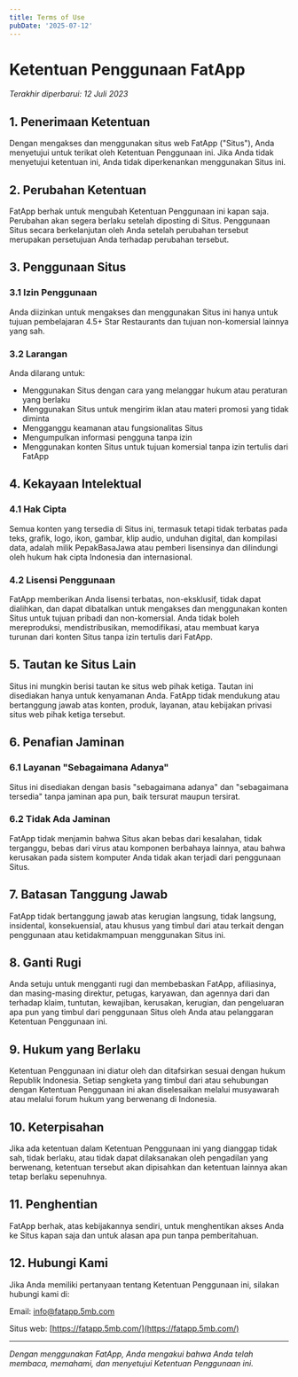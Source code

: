 ```yaml
---
title: Terms of Use
pubDate: '2025-07-12'
---
```


# Ketentuan Penggunaan FatApp

*Terakhir diperbarui: 12 Juli 2023*

## 1. Penerimaan Ketentuan

Dengan mengakses dan menggunakan situs web FatApp ("Situs"), Anda menyetujui untuk terikat oleh Ketentuan Penggunaan ini. Jika Anda tidak menyetujui ketentuan ini, Anda tidak diperkenankan menggunakan Situs ini.

## 2. Perubahan Ketentuan

FatApp berhak untuk mengubah Ketentuan Penggunaan ini kapan saja. Perubahan akan segera berlaku setelah diposting di Situs. Penggunaan Situs secara berkelanjutan oleh Anda setelah perubahan tersebut merupakan persetujuan Anda terhadap perubahan tersebut.

## 3. Penggunaan Situs

### 3.1 Izin Penggunaan
Anda diizinkan untuk mengakses dan menggunakan Situs ini hanya untuk tujuan pembelajaran 4.5+ Star Restaurants dan tujuan non-komersial lainnya yang sah.

### 3.2 Larangan
Anda dilarang untuk:
- Menggunakan Situs dengan cara yang melanggar hukum atau peraturan yang berlaku
- Menggunakan Situs untuk mengirim iklan atau materi promosi yang tidak diminta
- Mengganggu keamanan atau fungsionalitas Situs
- Mengumpulkan informasi pengguna tanpa izin
- Menggunakan konten Situs untuk tujuan komersial tanpa izin tertulis dari FatApp

## 4. Kekayaan Intelektual

### 4.1 Hak Cipta
Semua konten yang tersedia di Situs ini, termasuk tetapi tidak terbatas pada teks, grafik, logo, ikon, gambar, klip audio, unduhan digital, dan kompilasi data, adalah milik PepakBasaJawa atau pemberi lisensinya dan dilindungi oleh hukum hak cipta Indonesia dan internasional.

### 4.2 Lisensi Penggunaan
FatApp memberikan Anda lisensi terbatas, non-eksklusif, tidak dapat dialihkan, dan dapat dibatalkan untuk mengakses dan menggunakan konten Situs untuk tujuan pribadi dan non-komersial. Anda tidak boleh mereproduksi, mendistribusikan, memodifikasi, atau membuat karya turunan dari konten Situs tanpa izin tertulis dari FatApp.

## 5. Tautan ke Situs Lain

Situs ini mungkin berisi tautan ke situs web pihak ketiga. Tautan ini disediakan hanya untuk kenyamanan Anda. FatApp tidak mendukung atau bertanggung jawab atas konten, produk, layanan, atau kebijakan privasi situs web pihak ketiga tersebut.

## 6. Penafian Jaminan

### 6.1 Layanan "Sebagaimana Adanya"
Situs ini disediakan dengan basis "sebagaimana adanya" dan "sebagaimana tersedia" tanpa jaminan apa pun, baik tersurat maupun tersirat.

### 6.2 Tidak Ada Jaminan
FatApp tidak menjamin bahwa Situs akan bebas dari kesalahan, tidak terganggu, bebas dari virus atau komponen berbahaya lainnya, atau bahwa kerusakan pada sistem komputer Anda tidak akan terjadi dari penggunaan Situs.

## 7. Batasan Tanggung Jawab

FatApp tidak bertanggung jawab atas kerugian langsung, tidak langsung, insidental, konsekuensial, atau khusus yang timbul dari atau terkait dengan penggunaan atau ketidakmampuan menggunakan Situs ini.

## 8. Ganti Rugi

Anda setuju untuk mengganti rugi dan membebaskan FatApp, afiliasinya, dan masing-masing direktur, petugas, karyawan, dan agennya dari dan terhadap klaim, tuntutan, kewajiban, kerusakan, kerugian, dan pengeluaran apa pun yang timbul dari penggunaan Situs oleh Anda atau pelanggaran Ketentuan Penggunaan ini.

## 9. Hukum yang Berlaku

Ketentuan Penggunaan ini diatur oleh dan ditafsirkan sesuai dengan hukum Republik Indonesia. Setiap sengketa yang timbul dari atau sehubungan dengan Ketentuan Penggunaan ini akan diselesaikan melalui musyawarah atau melalui forum hukum yang berwenang di Indonesia.

## 10. Keterpisahan

Jika ada ketentuan dalam Ketentuan Penggunaan ini yang dianggap tidak sah, tidak berlaku, atau tidak dapat dilaksanakan oleh pengadilan yang berwenang, ketentuan tersebut akan dipisahkan dan ketentuan lainnya akan tetap berlaku sepenuhnya.

## 11. Penghentian

FatApp berhak, atas kebijakannya sendiri, untuk menghentikan akses Anda ke Situs kapan saja dan untuk alasan apa pun tanpa pemberitahuan.

## 12. Hubungi Kami

Jika Anda memiliki pertanyaan tentang Ketentuan Penggunaan ini, silakan hubungi kami di:

Email: [info@fatapp.5mb.com](mailto:info@fatapp.5mb.com)

Situs web: [https://fatapp.5mb.com/](https://fatapp.5mb.com/)

---

*Dengan menggunakan FatApp, Anda mengakui bahwa Anda telah membaca, memahami, dan menyetujui Ketentuan Penggunaan ini.*

